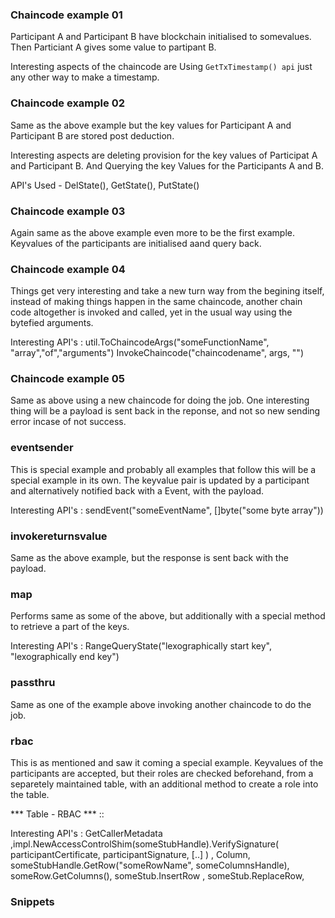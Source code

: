 ### Chaincode example 01

Participant A and Participant B have blockchain initialised to somevalues. Then Particiant A gives some value to partipant B.

Interesting aspects of the chaincode are Using `GetTxTimestamp() api` just any other way to make a timestamp.

### Chaincode example 02

Same as the above example but the key values for Participant A and Participant B are stored post deduction.

Interesting aspects are deleting provision for the key values of Participat A and Participant B. And Querying the key Values for the Participants A and B.

API's Used -  DelState(), GetState(), PutState()

### Chaincode example 03

Again same as the above example  even more to be the first example. Keyvalues of the participants are initialised aand query back.

### Chaincode example 04

Things get very interesting and take a new turn way from the begining itself, instead of making things happen in the same chaincode, another chain code altogether is invoked and called, yet in the usual way using the bytefied arguments.

Interesting API's : util.ToChaincodeArgs("someFunctionName", "array","of","arguments")  InvokeChaincode("chaincodename", args, "")

### Chaincode example 05

Same as above using a new chaincode for doing the job. One interesting thing will be a payload is sent back in the reponse, and not so new sending error incase of not success.

### eventsender

This is special example and probably all examples that follow this will be a special example in its own. The keyvalue pair is updated by a participant and alternatively notified back with a Event, with the payload.

Interesting API's : sendEvent("someEventName", []byte("some byte array"))

### invokereturnsvalue

Same as the above example, but the response is sent back with the payload.

### map

Performs same as some of the above, but additionally with a special method to retrieve a part of the keys.

Interesting API's : RangeQueryState("lexographically start key", "lexographically end key")

### passthru

Same as one of the example above invoking another chaincode to do the job.

### rbac

This is as mentioned and saw it coming a special example. Keyvalues of the participants are accepted, but their roles are checked beforehand, from a separetely maintained table, with an additional method to create a role into the table.



*** Table - RBAC ***
::

Interesting API's : GetCallerMetadata ,impl.NewAccessControlShim(someStubHandle).VerifySignature( participantCertificate, participantSignature, [..] ) ,
Column, someStubHandle.GetRow("someRowName", someColumnsHandle),  someRow.GetColumns(),  someStub.InsertRow  , someStub.ReplaceRow, 



### Snippets

<!-- 
err := stub.CreateTable("RBAC", []*shim.ColumnDefinition{
	&shim.ColumnDefinition{Name: "ID", Type: shim.ColumnDefinition_BYTES, Key: true},
	&shim.ColumnDefinition{Name: "Roles", Type: shim.ColumnDefinition_STRING, Key: false},
})

if err != nil {
	return shim.Error("Failed creating RBAC table.")
} 
-->

